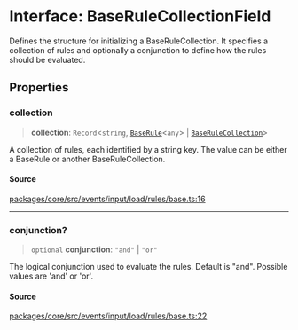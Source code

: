 # Interface: BaseRuleCollectionField

Defines the structure for initializing a BaseRuleCollection.
It specifies a collection of rules and optionally a conjunction to define how
the rules should be evaluated.

## Properties

### collection

> **collection**: `Record`\<`string`, [`BaseRule`](../../../../../inference/validate/guardrails/base/classes/BaseRule.md)\<`any`\> \| [`BaseRuleCollection`](../classes/BaseRuleCollection.md)\>

A collection of rules, each identified by a string key. The value can be
either a BaseRule or another BaseRuleCollection.

#### Source

[packages/core/src/events/input/load/rules/base.ts:16](https://github.com/VictorS67/encre/blob/c09849eb59af073bf23be826a912f2ba4f635f93/packages/core/src/events/input/load/rules/base.ts#L16)

***

### conjunction?

> `optional` **conjunction**: `"and"` \| `"or"`

The logical conjunction used to evaluate the rules. Default is "and".
Possible values are 'and' or 'or'.

#### Source

[packages/core/src/events/input/load/rules/base.ts:22](https://github.com/VictorS67/encre/blob/c09849eb59af073bf23be826a912f2ba4f635f93/packages/core/src/events/input/load/rules/base.ts#L22)
